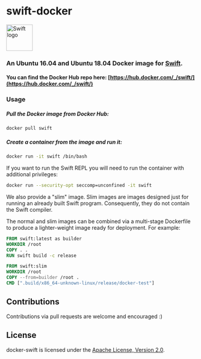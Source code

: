 # swift-docker

<img src="https://swift.org/assets/images/swift.svg" alt="Swift logo" height="70" >

### An Ubuntu 16.04 and Ubuntu 18.04 Docker image for [Swift](https://swift.org).

#### You can find the Docker Hub repo here: [https://hub.docker.com/_/swift/](https://hub.docker.com/_/swift/)


### Usage

##### Pull the Docker image from Docker Hub:

```bash
docker pull swift
```

##### Create a container from the image and run it:

```bash
docker run -it swift /bin/bash
```

If you want to run the Swift REPL you will need to run the container with additional privileges:

```bash
docker run --security-opt seccomp=unconfined -it swift
```

We also provide a "slim" image. Slim images are images designed just for running an already built Swift program. Consequently, they do not contain the Swift compiler.

The normal and slim images can be combined via a multi-stage Dockerfile to produce a lighter-weight image ready for deployment. For example:

```dockerfile
FROM swift:latest as builder
WORKDIR /root
COPY . .
RUN swift build -c release

FROM swift:slim
WORKDIR /root
COPY --from=builder /root .
CMD [".build/x86_64-unknown-linux/release/docker-test"]
```

## Contributions

Contributions via pull requests are welcome and encouraged :)

## License

docker-swift is licensed under the [Apache License, Version 2.0](LICENSE.md).
